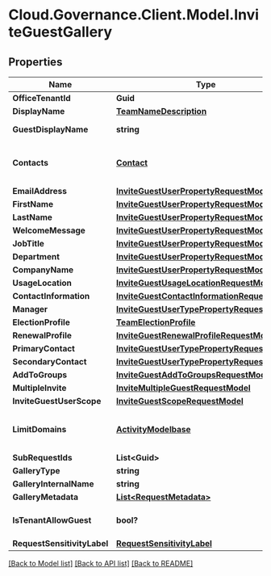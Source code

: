 # Cloud.Governance.Client.Model.InviteGuestGallery
## Properties

Name | Type | Description | Notes
------------ | ------------- | ------------- | -------------
**OfficeTenantId** | **Guid** |  | [optional] 
**DisplayName** | [**TeamNameDescription**](TeamNameDescription.md) |  | [optional] 
**GuestDisplayName** | **string** |  | [optional] [readonly] 
**Contacts** | [**Contact**](Contact.md) | Activity model for primary contact,secondary contact | [optional] 
**EmailAddress** | [**InviteGuestUserPropertyRequestModel**](InviteGuestUserPropertyRequestModel.md) |  | [optional] 
**FirstName** | [**InviteGuestUserPropertyRequestModel**](InviteGuestUserPropertyRequestModel.md) |  | [optional] 
**LastName** | [**InviteGuestUserPropertyRequestModel**](InviteGuestUserPropertyRequestModel.md) |  | [optional] 
**WelcomeMessage** | [**InviteGuestUserPropertyRequestModel**](InviteGuestUserPropertyRequestModel.md) |  | [optional] 
**JobTitle** | [**InviteGuestUserPropertyRequestModel**](InviteGuestUserPropertyRequestModel.md) |  | [optional] 
**Department** | [**InviteGuestUserPropertyRequestModel**](InviteGuestUserPropertyRequestModel.md) |  | [optional] 
**CompanyName** | [**InviteGuestUserPropertyRequestModel**](InviteGuestUserPropertyRequestModel.md) |  | [optional] 
**UsageLocation** | [**InviteGuestUsageLocationRequestModel**](InviteGuestUsageLocationRequestModel.md) |  | [optional] 
**ContactInformation** | [**InviteGuestContactInformationRequestModel**](InviteGuestContactInformationRequestModel.md) |  | [optional] 
**Manager** | [**InviteGuestUserTypePropertyRequestModel**](InviteGuestUserTypePropertyRequestModel.md) |  | [optional] 
**ElectionProfile** | [**TeamElectionProfile**](TeamElectionProfile.md) |  | [optional] 
**RenewalProfile** | [**InviteGuestRenewalProfileRequestModel**](InviteGuestRenewalProfileRequestModel.md) |  | [optional] 
**PrimaryContact** | [**InviteGuestUserTypePropertyRequestModel**](InviteGuestUserTypePropertyRequestModel.md) |  | [optional] 
**SecondaryContact** | [**InviteGuestUserTypePropertyRequestModel**](InviteGuestUserTypePropertyRequestModel.md) |  | [optional] 
**AddToGroups** | [**InviteGuestAddToGroupsRequestModel**](InviteGuestAddToGroupsRequestModel.md) |  | [optional] 
**MultipleInvite** | [**InviteMultipleGuestRequestModel**](InviteMultipleGuestRequestModel.md) |  | [optional] 
**InviteGuestUserScope** | [**InviteGuestScopeRequestModel**](InviteGuestScopeRequestModel.md) |  | [optional] 
**LimitDomains** | [**ActivityModelbase**](ActivityModelbase.md) | This is activity model base class under dynamic request model. | [optional] 
**SubRequestIds** | **List&lt;Guid&gt;** |  | [optional] 
**GalleryType** | **string** |  | [optional] 
**GalleryInternalName** | **string** |  | [optional] 
**GalleryMetadata** | [**List&lt;RequestMetadata&gt;**](RequestMetadata.md) |  | [optional] 
**IsTenantAllowGuest** | **bool?** |  | [optional] [default to false]
**RequestSensitivityLabel** | [**RequestSensitivityLabel**](RequestSensitivityLabel.md) |  | [optional] 

[[Back to Model list]](../README.md#documentation-for-models) [[Back to API list]](../README.md#documentation-for-api-endpoints) [[Back to README]](../README.md)

